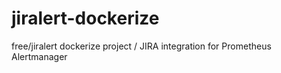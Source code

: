 # jiralert-dockerize
free/jiralert dockerize project / JIRA integration for Prometheus Alertmanager
